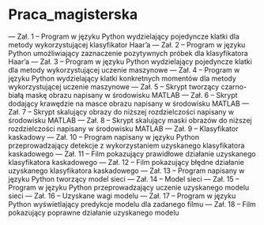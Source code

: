 # Praca_magisterska

— Zał. 1 – Program w języku Python wydzielający pojedyncze klatki dla metody wykorzystującej klasyfikator Haar’a 
— Zał. 2 – Program w języku Python umożliwiający zaznaczenie pozytywnych próbek dla klasyfikatora Haar’a 
— Zał. 3 – Program w języku Python wydzielający pojedyncze klatki dla metody wykorzystującej uczenie maszynowe 
— Zał. 4 – Program w języku Python wydzielający klatki konkretnych momentów dla metody wykorzystującej uczenie maszynowe 
— Zał. 5 – Skrypt tworzący czarno-białą maskę obrazu napisany w środowisku MATLAB 
— Zał. 6 – Skrypt dodający krawędzie na masce obrazu napisany w środowisku MATLAB 
— Zał. 7 – Skrypt skalujący obrazy do niższej rozdzielczości napisany w środowisku MATLAB 
— Zał. 8 – Skrypt skalujący maski obrazów do niższej rozdzielczości napisany w środowisku MATLAB
— Zał. 9 – Klasyfikator kaskadowy 
— Zał. 10 – Program napisany w języku Python przeprowadzający detekcje z wykorzystaniem uzyskanego klasyfikatora kaskadowego 
— Zał. 11 – Film pokazujący prawidłowe działanie uzyskanego klasyfikatora kaskadowego 
— Zał. 12 – Film pokazujący błędne działanie uzyskanego klasyfikatora kaskadowego 
— Zał. 13 – Program napisany w języku Python tworzący model sieci 
— Zał. 14 – Model sieci 
— Zał. 15 – Program w języku Python przeprowadzający uczenie uzyskanego modelu sieci 
— Zał. 16 – Uzyskane wagi modelu 
— Zał. 17 – Program w języku Python wyświetlający predykcje modelu dla zadanego filmu — Zał. 18 – Film pokazujący poprawne działanie uzyskanego modelu 
